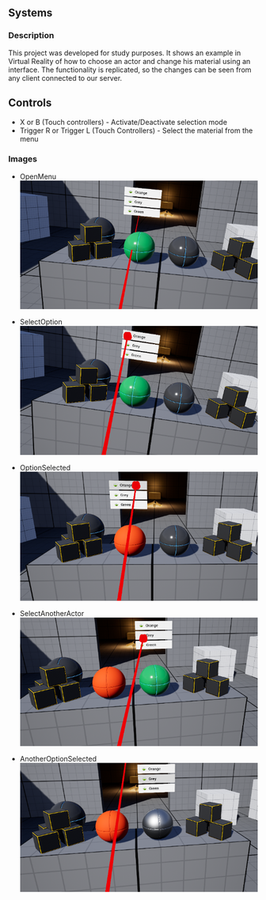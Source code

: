 ## Systems

### Description
This project was developed for study purposes. It shows an example in Virtual Reality of how to choose an actor and change his material using an interface.
The functionality is replicated, so the changes can be seen from any client connected to our server.

## Controls

* X or B (Touch controllers) - Activate/Deactivate selection mode
* Trigger R or Trigger L (Touch Controllers) - Select the material from the menu

### Images
* OpenMenu \
![OpenMenu](Img/1.OpenMenu.png)

* SelectOption \
![SelectOption](Img/2.SelectOption.png)

* OptionSelected \
![OptionSelected](Img/3.OptionSelected.png)


* SelectAnotherActor \
![SelectAnotherOption](Img/4.SelectAnotherOption.png)

* AnotherOptionSelected \
![AnotherOptionSelected](Img/5.AnotherOptionSelected.png)
